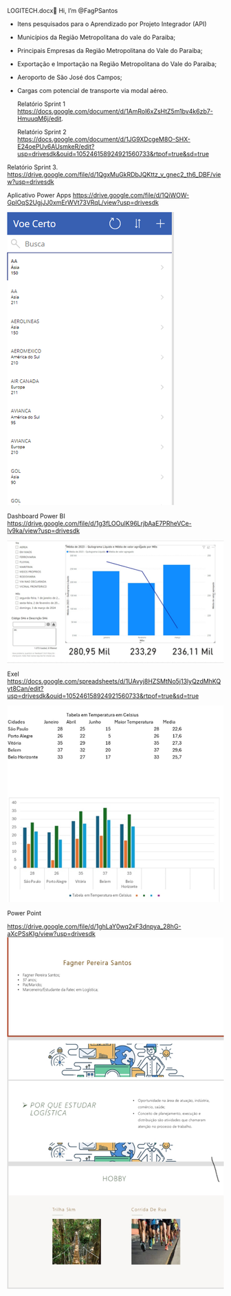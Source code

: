  LOGITECH.docx👋 Hi, I’m @FagPSantos
- Itens pesquisados para o Aprendizado por Projeto Integrador (API)
- Municípios da Região Metropolitana do vale do Paraiba;
- Principais Empresas da Região Metropolitana do Vale do Paraiba;
- Exportação e Importação na Região Metropolitana do Vale do Paraiba;
- Aeroporto de São José dos Campos;
- Cargas com potencial de transporte via modal aéreo.

  Relatório Sprint 1
https://docs.google.com/document/d/1AmRol6xZsHtZ5m1bv4k6zb7-HmuuqM6j/edit.

  Relatório Sprint 2
https://docs.google.com/document/d/1JG9XDcgeM8O-SHX-E24oePUv6AUsmkeR/edit?usp=drivesdk&ouid=105246158924921560733&rtpof=true&sd=true

Relatório Sprint 3.
https://drive.google.com/file/d/1QgxMuGkRDbJQKttz_v_gnec2_th6_DBF/view?usp=drivesdk


Aplicativo Power Apps 
https://drive.google.com/file/d/1QiWOW-GplOqS2UgjJJ0xmErWVt73VRqL/view?usp=drivesdk

![Aplicativo PowerApps](Capturar.PNG)

Dashboard Power BI 
https://drive.google.com/file/d/1g3fLOOuIK96LrjbAaE7PRheVCe-lv9ka/view?usp=drivesdk

![Dashboard DadosExportação](IMG-20240605-WA0062.jpg)

Exel 
https://docs.google.com/spreadsheets/d/1UAvyj8HZSMtNo5j13lyQzdMhKQyt8Can/edit?usp=drivesdk&ouid=105246158924921560733&rtpof=true&sd=true


![Exel](Screenshot_20240607_001728_Excel.jpg)

Power Point

https://drive.google.com/file/d/1ghLaY0wq2xF3dnpya_28hG-aXcPSsKIg/view?usp=drivesdk
![Apresentação](Screenshot_20240611_001019_PowerPoint.jpg)







